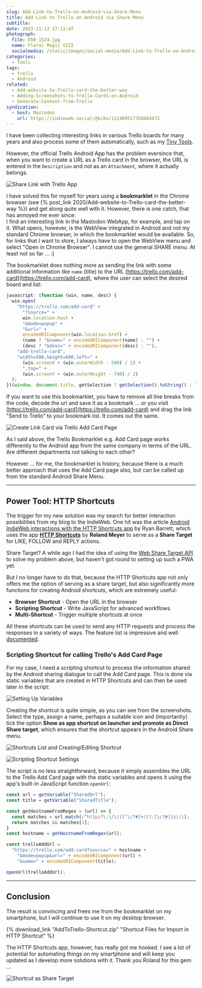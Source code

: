 ```yaml
---
slug: Add-Link-to-Trello-on-Android-via-Share-Menu
title: Add Link to Trello on Android via Share Menu
subtitle:
date: 2023-11-13 17:11:47
photograph:
  file: D50_1524.jpg
  name: Floral Magic VIII
  socialmedia: /static/images/social-media/Add-Link-to-Trello-on-Android-via-Share-Menu.png
categories:
  - Tools
tags:
  - Trello
  - Android
related:
  - Add-website-to-Trello-card-the-better-way
  - Adding-Screenshots-to-Trello-Cards-on-Android
  - Generate-Content-from-Trello
syndication:
  - host: Mastodon
    url: https://indieweb.social/@kiko/111409517358884472
---
```


I have been collecting interesting links in various Trello boards for many years and also process some of them automatically, such as my [Tiny Tools](/collections/tiny-tools).

However, the official Trello Android App has the problem eversince that, when you want to create a URL as a Trello card in the browser, the URL is entered in the ``Description`` and not as an ``Attachment``, where it actually belongs.

![Share Link with Trello App](share-trello-app.png)

I have solved this for myself for years using a **bookmarklet** in the Chrome browser (see {% post_link 2020/Add-website-to-Trello-card-the-better-way %}) and get along quite well with it. However, there is one catch, that has annoyed me ever since:  
I find an interesting link in the Mastodon WebApp, for example, and tap on it. What opens, however, is the WebView integrated in Android and not my standard Chrome browser, in which the bookmarklet would be available. So, for links that I want to store, I always have to open the WebView menu and select "Open in Chrome Browser". I cannot use the general SHARE menu. At least not so far ... :)

<!-- more -->

The bookmarklet does nothing more as sending the link with some additional information like ``name`` (title) to the URL [https://trello.com/add-card](https://trello.com/add-card), where the user can select the desired board and list:

```js Trello-AddCard-Bookmarklet.js
javascript: (function (win, name, desc) {
  win.open(
    "https://trello.com/add-card" +
      "?source=" +
      win.location.host +
      "&mode=popup" +
      "&url=" +
      encodeURIComponent(win.location.href) +
      (name ? "&name=" + encodeURIComponent(name) : "") +
      (desc ? "&desc=" + encodeURIComponent(desc) : ""),
    "add-trello-card",
    "width=500,height=600,left=" +
      (win.screenX + (win.outerWidth - 500) / 2) +
      ",top=" +
      (win.screenY + (win.outerHeight - 740) / 2)
  );
})(window, document.title, getSelection ? getSelection().toString() : "");
```

If you want to use this bookmarklet, you have to remove all line breaks from the code, decode the url and save it as a bookmark ... or you visit [https://trello.com/add-card](https://trello.com/add-card) and drag the link "Send to Trello" to your bookmark list. It comes out the same.

![Create Link Card via Trello Add Card Page](trello-add-page.png)

As I said above, the Trello Bookmarklet e.g. Add Card page works differently to the Android app from the same company in terms of the URL. Are different departments not talking to each other?

However ... for me, the bookmarklet is history, because there is a much better approach that uses the Add Card page also, but can be called up from the standard Android Share Menu.

---

## Power Tool: HTTP Shortcuts

The trigger for my new solution was my search for better interaction possibilities from my blog to the IndieWeb. One hit was the article [Android IndieWeb interactions with the HTTP Shortcuts app](https://snarfed.org/android-indieweb-interactions-with-the-http-shortcuts-app) by Ryan Barrett, which uses the app [**HTTP Shortcuts**](https://http-shortcuts.rmy.ch/) by **Roland Meyer** to serve as a **Share Target** for LIKE, FOLLOW and REPLY actions. 

Share Target? A while ago I had the idea of using the [Web Share Target API](https://developer.chrome.com/articles/web-share-target/) to solve my problem above, but haven't got round to setting up such a PWA yet.

But I no longer have to do that, because the HTTP Shortcuts app not only offers me the option of serving as a share target, but also significantly more functions for creating Android shortcuts, which are extremely useful:

- **Browser Shortcut** - Open the URL in the browser
- **Scripting Shortcut** - Write JavaScript for advanced workflows
- **Multi-Shortcut** - Trigger multiple shortcuts at once

All these shortcuts can be used to send any HTTP requests and process the responses in a variety of ways. The feature list is impressive and well [documented](https://http-shortcuts.rmy.ch/documentation).

### Scripting Shortcut for calling Trello's Add Card Page

For my case, I need a scripting shortcut to process the information shared by the Android sharing dialogue to call the Add Card page. This is done via static variables that are created in HTTP Shortcuts and can then be used later in the script:

![Setting Up Variables](httpshortcuts-variables.png)

Creating the shortcut is quite simple, as you can see from the screenshots. Select the type, assign a name, perhaps a suitable icon and (importantly) tick the option **Show as app shortcut on launcher and promote as Direct Share target**, which ensures that the shortcut appears in the Android Share menu.

![Shortcuts List and Creating/Editing Shortcut](httpshortcuts-shortcut.png)

![Scripting Shortcut Settings](httpshortcuts-shortcut-settings.png)

The script is no less straightforward, because it simply assembles the URL to the Trello Add Card page with the static variables and opens it using the app's built-in JavaScript function ``openUrl``:

```js
const url = getVariable("SharedUrl");
const title = getVariable("SharedTitle");

const getHostnameFromRegex = (url) => {
  const matches = url.match(/^https?\:\/\/([^\/?#]+)(?:[\/?#]|$)/i);
  return matches && matches[1];
}
const hostname = getHostnameFromRegex(url);

const trelloAddUrl = 
  "https://trello.com/add-card?source=" + hostname + 
    "&mode=popup&url=" + encodeURIComponent(url) + 
    "&name=" + encodeURIComponent(title);

openUrl(trelloAddUrl);
```

---

## Conclusion

The result is convincing and frees me from the bookmarklet on my smartphone, but I will continue to use it on my desktop browser.

{% download_link "AddToTrello-Shortcut.zip" "Shortcut Files for Import in HTTP Shortcut" %}

The HTTP Shortcuts app, however, has really got me hooked. I see a lot of potential for automating things on my smartphone and will keep you updated as I develop more solutions with it. Thank you Roland for this gem ...

![Shortcut as Share Target](httpshortcuts-share.png)
